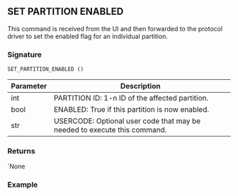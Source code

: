 ## SET PARTITION ENABLED

This command is received from the UI and then forwarded to the protocol driver to set the enabled flag for an individual partition.


### Signature

`SET_PARTITION_ENABLED ()`


| Parameter | Description |
| --- | --- |
| int | PARTITION ID: 1-n ID of the affected partition. |
| bool | ENABLED: True if this partition is now enabled. |
| str | USERCODE: Optional user code that may be needed to execute this command. |


### Returns

\`None


### Example
